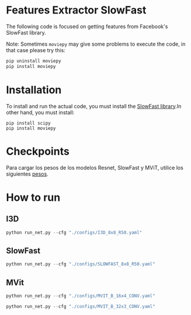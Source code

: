 # Features Extractor SlowFast

The following code is focused on getting features from Facebook's SlowFast library.

Note: Sometimes `moviepy` may give some problems to execute the code, in that case please try this:

```cmd
pip uninstall moviepy
pip install moviepy
```
# Installation

To install and run the actual code, you must install the [SlowFast library](https://github.com/facebookresearch/SlowFast/blob/main/INSTALL.md).In other hand, you must install:

```
pip install scipy
pip install moviepy
```

# Checkpoints

Para cargar los pesos de los modelos Resnet, SlowFast y MViT, utilice los siguientes [pesos](https://github.com/facebookresearch/SlowFast/blob/main/MODEL_ZOO.md).

# How to run

## I3D

```python
python run_net.py --cfg "./configs/I3D_8x8_R50.yaml"
```

## SlowFast

```python
python run_net.py --cfg "./configs/SLOWFAST_8x8_R50.yaml"
```

## MVit

```python
python run_net.py --cfg "./configs/MVIT_B_16x4_CONV.yaml"
```

```python
python run_net.py --cfg "./configs/MVIT_B_32x3_CONV.yaml"
```
